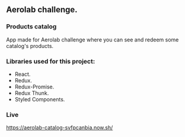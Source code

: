 ## Aerolab challenge.


### Products catalog  

App made for Aerolab challenge where you can see and redeem some catalog's products.

### Libraries used for this project:

 - React.
 - Redux.
 - Redux-Promise.
 - Redux Thunk.
 - Styled Components.



### Live 

https://aerolab-catalog-svfpcanbia.now.sh/
